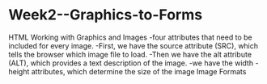 # Week2--Graphics-to-Forms
HTML Working with Graphics and Images
  -four attributes that need to be included for every image. 
      -First, we have the source attribute (SRC), which tells the browser which image file to load. 
      -Then we have the alt attribute (ALT), which provides a text description of the image. 
      -we have the width
      -height attributes, which determine the size of the image
    Image Formats
    
      

